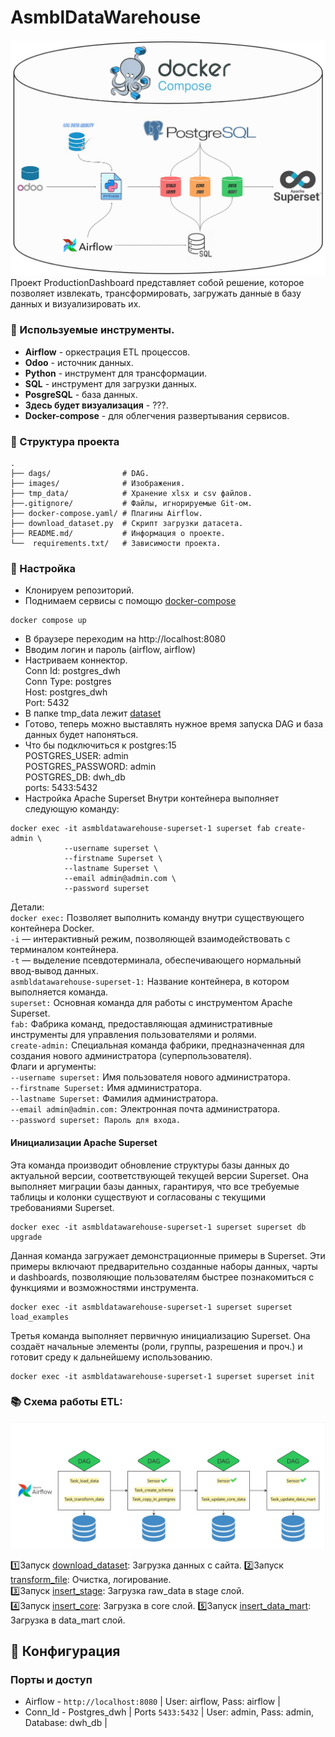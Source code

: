 # AsmblDataWarehouse
![DWH](/images/DWH.jpg)
Проект ProductionDashboard представляет собой решение, которое позволяет извлекать, трансформировать, загружать данные в базу данных и визуализировать их.

### 🔧 Используемые инструменты.  
- **Airflow** - оркестрация ETL процессов.   
- **Odoo** - источник данных.  
- **Python** - инструмент для трансформации.  
- **SQL** - инструмент для загрузки данных.  
- **PosgreSQL** - база данных.  
- **Здесь будет визуализация** - ???.  
- **Docker-compose** - для облегчения развертывания сервисов.   

### 📁 Структура проекта

```
.
├── dags/                # DAG.
├── images/              # Изображения.
├── tmp_data/            # Хранение xlsx и csv файлов.
├──.gitignore/           # Файлы, игнорируемые Git-ом.
├── docker-compose.yaml/ # Плагины Airflow.
├── download_dataset.py  # Скрипт загрузки датасета.
├── README.md/           # Информация о проекте.
└──  requirements.txt/   # Зависимости проекта.
```

### 🔨 Настройка
- Клонируем репозиторий.
- Поднимаем сервисы с помощю [docker-compose](docker-compose.yaml)
~~~
docker compose up
~~~
- В браузере переходим на http://localhost:8080
- Вводим логин и пароль (airflow, airflow)
- Настриваем коннектор.  
  Conn Id: postgres_dwh  
  Conn Type: postgres   
  Host: postgres_dwh    
  Port: 5432 
- В папке tmp_data лежит [dataset](/tmp_data/raw_data%20—%20копия.xlsx)
- Готово, теперь можно выставлять нужное время запуска DAG и база данных будет напоняться.
- Что бы подключиться к postgres:15  
  POSTGRES_USER: admin  
  POSTGRES_PASSWORD: admin  
  POSTGRES_DB: dwh_db  
  ports: 5433:5432  
- Настройка Apache Superset
Внутри контейнера выполняет следующую команду:
~~~
docker exec -it asmbldatawarehouse-superset-1 superset fab create-admin \
            --username superset \
            --firstname Superset \
            --lastname Superset \
            --email admin@admin.com \
            --password superset
~~~
Детали:  
`docker exec:` Позволяет выполнить команду внутри существующего контейнера Docker.  
`-i` — интерактивный режим, позволяющей взаимодействовать с терминалом контейнера.  
`-t` — выделение псевдотерминала, обеспечивающего нормальный ввод-вывод данных.  
`asmbldatawarehouse-superset-1:` Название контейнера, в котором выполняется команда.  
`superset:` Основная команда для работы с инструментом Apache Superset.  
`fab:` Фабрика команд, предоставляющая административные инструменты для управления пользователями и ролями.  
`create-admin:` Специальная команда фабрики, предназначенная для создания нового администратора (суперпользователя).  
Флаги и аргументы:  
`--username superset:` Имя пользователя нового администратора.  
`--firstname Superset:` Имя администратора.  
`--lastname Superset:` Фамилия администратора.  
`--email admin@admin.com:` Электронная почта администратора.  
`--password superset: Пароль для входа.` 

####  Инициализации Apache Superset  
Эта команда производит обновление структуры базы данных до актуальной версии, соответствующей текущей версии Superset. Она выполняет миграции базы данных, гарантируя, что все требуемые таблицы и колонки существуют и согласованы с текущими требованиями Superset.
~~~
docker exec -it asmbldatawarehouse-superset-1 superset superset db upgrade
~~~
Данная команда загружает демонстрационные примеры в Superset. Эти примеры включают предварительно созданные наборы данных, чарты и dashboards, позволяющие пользователям быстрее познакомиться с функциями и возможностями инструмента.
~~~
docker exec -it asmbldatawarehouse-superset-1 superset superset load_examples
~~~
Третья команда выполняет первичную инициализацию Superset. Она создаёт начальные элементы (роли, группы, разрешения и проч.) и готовит среду к дальнейшему использованию.  
~~~
docker exec -it asmbldatawarehouse-superset-1 superset superset init
~~~


### 📚 Схема работы ETL: 
![DAGS](/images/tasks.jpg)

  1️⃣Запуск [download_dataset](/download_dataset.py): Загрузка данных с сайта.
  2️⃣Запуск [transform_file](dags/transform_file.py): Очистка, логирование.    
  3️⃣Запуск [insert_stage](dags/insert_stage.py): Загрузка raw_data в stage слой.   
  4️⃣Запуск [insert_core](dags/insert_core.py): Загрузка в core слой.
  5️⃣Запуск [insert_data_mart](dags/insert_data_mart.py): Загрузка в data_mart слой.

## 🔧 Конфигурация

### Порты и доступ
- Airflow - `http://localhost:8080` | User: airflow, Pass: airflow |
- Conn_Id - Postgres_dwh | Ports `5433:5432` | User: admin, Pass: admin, Database: dwh_db |
 

